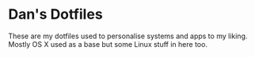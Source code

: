 # Dan's Dotfiles
These are my dotfiles used to personalise systems and apps to my liking. Mostly OS X used as a base but some Linux stuff in here too.